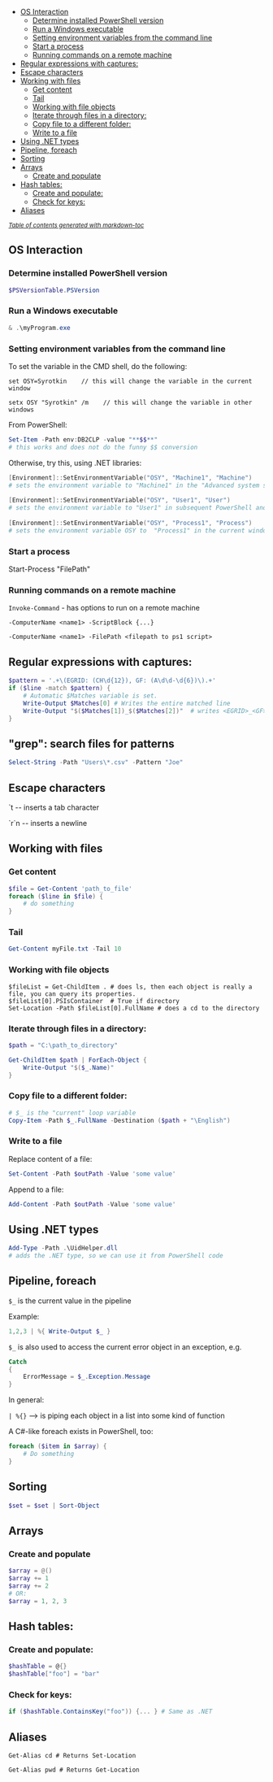 - [OS Interaction](#os-interaction)
  * [Determine installed PowerShell version](#determine-installed-powershell-version)
  * [Run a Windows executable](#run-a-windows-executable)
  * [Setting environment variables from the command line](#setting-environment-variables-from-the-command-line)
  * [Start a process](#start-a-process)
  * [Running commands on a remote machine](#running-commands-on-a-remote-machine)
- [Regular expressions with captures:](#regular-expressions-with-captures-)
- [Escape characters](#escape-characters)
- [Working with files](#working-with-files)
  * [Get content](#get-content)
  * [Tail](#tail)
  * [Working with file objects](#working-with-file-objects)
  * [Iterate through files in a directory:](#iterate-through-files-in-a-directory-)
  * [Copy file to a different folder:](#copy-file-to-a-different-folder-)
  * [Write to a file](#write-to-a-file)
- [Using .NET types](#using-net-types)
- [Pipeline, foreach](#pipeline--foreach)
- [Sorting](#sorting)
- [Arrays](#arrays)
  * [Create and populate](#create-and-populate)
- [Hash tables:](#hash-tables-)
  * [Create and populate:](#create-and-populate-)
  * [Check for keys:](#check-for-keys-)
- [Aliases](#aliases)
 
<small><i><a href='http://ecotrust-canada.github.io/markdown-toc/'>Table of contents generated with markdown-toc</a></i></small>

## OS Interaction

### Determine installed PowerShell version
```powershell
$PSVersionTable.PSVersion
```

### Run a Windows executable

```powershell
& .\myProgram.exe
```

### Setting environment variables from the command line
To set the variable in the CMD shell, do the following:

    set OSY=Syrotkin    // this will change the variable in the current window

    setx OSY "Syrotkin" /m    // this will change the variable in other windows

From PowerShell:
```powershell
Set-Item -Path env:DB2CLP -value "**$$**"
# this works and does not do the funny $$ conversion
```

Otherwise, try this, using .NET libraries:

```powershell
[Environment]::SetEnvironmentVariable("OSY", "Machine1", "Machine")
# sets the environment variable to "Machine1" in the "Advanced system settings" (where I would normally set Environment variables)
	
[Environment]::SetEnvironmentVariable("OSY", "User1", "User")
# sets the environment variable to "User1" in subsequent PowerShell and cmd windows
	
[Environment]::SetEnvironmentVariable("OSY", "Process1", "Process")
# sets the environment variable OSY to  "Process1" in the current window (only)
```

### Start a process
Start-Process "FilePath"


### Running commands on a remote machine

`Invoke-Command` - has options to run on a remote machine

`-ComputerName <name1> -ScriptBlock {...}`

`-ComputerName <name1> -FilePath <filepath to ps1 script>`


## Regular expressions with captures:

```powershell
$pattern = '.+\(EGRID: (CH\d{12}), GF: (A\d\d-\d{6})\).+'
if ($line -match $pattern) {
	# Automatic $Matches variable is set.
	Write-Output $Matches[0] # Writes the entire matched line
	Write-Output "$($Matches[1])_$($Matches[2])"  # writes <EGRID>_<GF>
}
```

## "grep": search files for patterns
```powershell
Select-String -Path "Users\*.csv" -Pattern "Joe"
```
	
## Escape characters

\`t -- inserts a tab character

\`r`n -- inserts a newline

## Working with files

### Get content

```powershell
$file = Get-Content 'path_to_file'
foreach ($line in $file) {
	# do something
}
```

### Tail

```powershell
Get-Content myFile.txt -Tail 10
```

### Working with file objects

```
$fileList = Get-ChildItem . # does ls, then each object is really a file, you can query its properties.
$fileList[0].PSIsContainer  # True if directory
Set-Location -Path $fileList[0].FullName # does a cd to the directory
```

### Iterate through files in a directory:

```powershell
$path = "C:\path_to_directory"

Get-ChildItem $path | ForEach-Object {
    Write-Output "$($_.Name)" 
}
```

### Copy file to a different folder:
```powershell
# $_ is the "current" loop variable
Copy-Item -Path $_.FullName -Destination ($path + "\English")
```

### Write to a file
Replace content of a file:
```powershell
Set-Content -Path $outPath -Value 'some value'
```

Append to a file:
```powershell
Add-Content -Path $outPath -Value 'some value'
```

## Using .NET types
```powershell
Add-Type -Path .\UidHelper.dll
# adds the .NET type, so we can use it from PowerShell code
```	


## Pipeline, foreach
`$_` is the current value in the pipeline

Example:
```powershell
1,2,3 | %{ Write-Output $_ } 
```
	
`$_` is also used to access the current error object in an exception, e.g.
```powershell
Catch 
{
	ErrorMessage = $_.Exception.Message
}
```
	
In general:

`| %{}`  --> is piping each object in a list into some kind of function 
	
A C#-like foreach exists in PowerShell, too:
```powershell
foreach ($item in $array) {
	# Do something
}
```

## Sorting
```powershell
$set = $set | Sort-Object
```

## Arrays
### Create and populate
```powershell
$array = @()
$array += 1
$array += 2
# OR:
$array = 1, 2, 3
```

## Hash tables:
### Create and populate:
```powershell
$hashTable = @{}
$hashTable["foo"] = "bar"
```
### Check for keys:
```powershell
if ($hashTable.ContainsKey("foo")) {... } # Same as .NET
```

## Aliases
`Get-Alias cd # Returns Set-Location` 

`Get-Alias pwd # Returns Get-Location`
